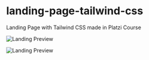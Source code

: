 # landing-page-tailwind-css
Landing Page with Tailwind CSS made in Platzi Course

![Landing Preview](https://i.ibb.co/7XM5PCX/Screenshot-2020-04-18-Platzi-Food.jpg)

![Landing Preview](https://i.ibb.co/KxW8BkK/image.png)
